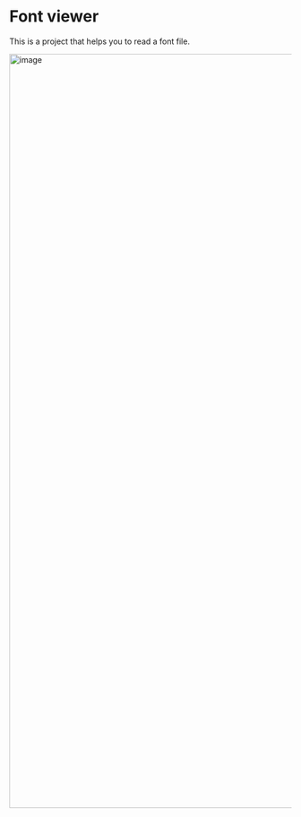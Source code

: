 # Font viewer

This is a project that helps you to read a font file.

<img width="1347" alt="image" src="https://user-images.githubusercontent.com/3984824/180641738-e7490e16-dece-4c9c-b472-7a21a3b51481.png">
